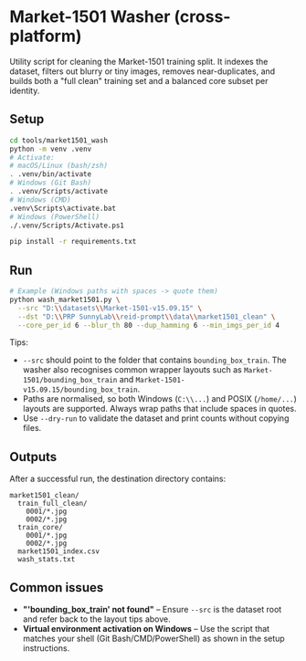 # Market-1501 Washer (cross-platform)

Utility script for cleaning the Market-1501 training split. It indexes the
dataset, filters out blurry or tiny images, removes near-duplicates, and builds
both a "full clean" training set and a balanced core subset per identity.

## Setup

```bash
cd tools/market1501_wash
python -m venv .venv
# Activate:
# macOS/Linux (bash/zsh)
. .venv/bin/activate
# Windows (Git Bash)
. .venv/Scripts/activate
# Windows (CMD)
.venv\Scripts\activate.bat
# Windows (PowerShell)
./.venv/Scripts/Activate.ps1

pip install -r requirements.txt
```

## Run

```bash
# Example (Windows paths with spaces -> quote them)
python wash_market1501.py \
  --src "D:\\datasets\\Market-1501-v15.09.15" \
  --dst "D:\\PRP SunnyLab\\reid-prompt\\data\\market1501_clean" \
  --core_per_id 6 --blur_th 80 --dup_hamming 6 --min_imgs_per_id 4
```

Tips:

* `--src` should point to the folder that contains `bounding_box_train`. The
  washer also recognises common wrapper layouts such as
  `Market-1501/bounding_box_train` and `Market-1501-v15.09.15/bounding_box_train`.
* Paths are normalised, so both Windows (`C:\\...`) and POSIX (`/home/...`)
  layouts are supported. Always wrap paths that include spaces in quotes.
* Use `--dry-run` to validate the dataset and print counts without copying
  files.

## Outputs

After a successful run, the destination directory contains:

```
market1501_clean/
  train_full_clean/
    0001/*.jpg
    0002/*.jpg
  train_core/
    0001/*.jpg
    0002/*.jpg
  market1501_index.csv
  wash_stats.txt
```

## Common issues

* **"'bounding_box_train' not found"** – Ensure `--src` is the dataset root and
  refer back to the layout tips above.
* **Virtual environment activation on Windows** – Use the script that matches
  your shell (Git Bash/CMD/PowerShell) as shown in the setup instructions.


